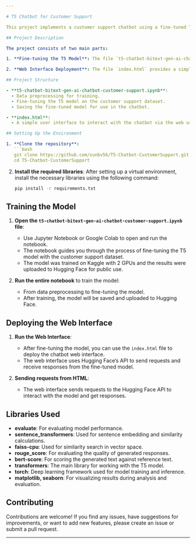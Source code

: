 ```yaml
---

# T5 Chatbot for Customer Support

This project implements a customer support chatbot using a fine-tuned T5 model. The project includes the code for fine-tuning the T5 model and a web interface to deploy the chatbot. The model was trained on Kaggle with 2 GPUs and is publicly uploaded on Hugging Face. The web interface uses Hugging Face's API to send requests from HTML and receive responses from the model.

## Project Description

The project consists of two main parts:

1. **Fine-tuning the T5 Model**: The file `t5-chatbot-bitext-gen-ai-chatbot-customer-support.ipynb` contains the code for fine-tuning the T5 model. The model is trained to answer common customer support questions in a natural and accurate way. The model was trained on Kaggle with 2 GPUs.

2. **Web Interface Deployment**: The file `index.html` provides a simple user interface for the chatbot, allowing users to interact with the chatbot via a web interface. This web interface uses Hugging Face's API to send requests from HTML and receive responses from the trained model.

## Project Structure

- **t5-chatbot-bitext-gen-ai-chatbot-customer-support.ipynb**:
  - Data preprocessing for training.
  - Fine-tuning the T5 model on the customer support dataset.
  - Saving the fine-tuned model for use in the chatbot.

- **index.html**:
  - A simple user interface to interact with the chatbot via the web using Hugging Face’s API.

## Setting Up the Environment

1. **Clone the repository**:
   ```bash
   git clone https://github.com/sunbv56/T5-Chatbot-CustomerSupport.git
   cd T5-Chatbot-CustomerSupport
   ```

2. **Install the required libraries**:
   After setting up a virtual environment, install the necessary libraries using the following command:

   ```bash
   pip install -r requirements.txt
   ```

## Training the Model

1. **Open the `t5-chatbot-bitext-gen-ai-chatbot-customer-support.ipynb` file**:
   - Use Jupyter Notebook or Google Colab to open and run the notebook.
   - The notebook guides you through the process of fine-tuning the T5 model with the customer support dataset.
   - The model was trained on Kaggle with 2 GPUs and the results were uploaded to Hugging Face for public use.

2. **Run the entire notebook** to train the model:
   - From data preprocessing to fine-tuning the model.
   - After training, the model will be saved and uploaded to Hugging Face.

## Deploying the Web Interface

1. **Run the Web Interface**:
   - After fine-tuning the model, you can use the `index.html` file to deploy the chatbot web interface.
   - The web interface uses Hugging Face’s API to send requests and receive responses from the fine-tuned model.

2. **Sending requests from HTML**:
   - The web interface sends requests to the Hugging Face API to interact with the model and get responses.

## Libraries Used

- **evaluate**: For evaluating model performance.
- **sentence_transformers**: Used for sentence embedding and similarity calculations.
- **faiss-cpu**: Used for similarity search in vector space.
- **rouge_score**: For evaluating the quality of generated responses.
- **bert-score**: For scoring the generated text against reference text.
- **transformers**: The main library for working with the T5 model.
- **torch**: Deep learning framework used for model training and inference.
- **matplotlib, seaborn**: For visualizing results during analysis and evaluation.

## Contributing

Contributions are welcome! If you find any issues, have suggestions for improvements, or want to add new features, please create an issue or submit a pull request.

---
```

